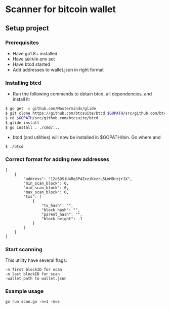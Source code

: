 # Scanner for bitcoin wallet

## Setup project

### Prerequisites

* Have go1.8+ installed
* Have `GOPATH` env set
* Have btcd started
* Add addresses to wallet.json in right format


### Installing btcd

- Run the following commands to obtain btcd, all dependencies, and install it:

```bash
$ go get -u github.com/Masterminds/glide
$ git clone https://github.com/btcsuite/btcd $GOPATH/src/github.com/btcsuite/btcd
$ cd $GOPATH/src/github.com/btcsuite/btcd
$ glide install
$ go install . ./cmd/...
```
- btcd (and utilities) will now be installed in $GOPATH/bin. Go where and

```bash
$ ./btcd
```

### Correct format for adding new addresses
```
[
    {
        "address": "12c6DSiU4Rq3P4ZxziKxzrL5LmMBrzjrJX",
        "min_scan_block": 0,
        "mid_scan_block": 0,
        "max_scan_block": 0,
        "txs": [
            {
                "tx_hash": "",
                "block_hash": "",
                "parent_hash": "",
                "block_height": -1
            }
        ]
    }
]
```


### Start scanning

This utility have several flags:

```
-n first blockID for scan
-m last blockID for scan
-wallet path to wallet.json
```
### Example usage

```
go run scan.go -n=1 -m=5
```

 
